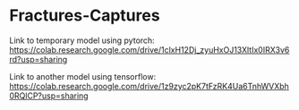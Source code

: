 # Fractures-Captures

Link to temporary model using pytorch:
https://colab.research.google.com/drive/1clxH12Dj_zyuHxOJ13XltIx0IRX3v6rd?usp=sharing

Link to another model using tensorflow:
https://colab.research.google.com/drive/1z9zyc2pK7tFzRK4Ua6TnhWVXbh0RQlCP?usp=sharing